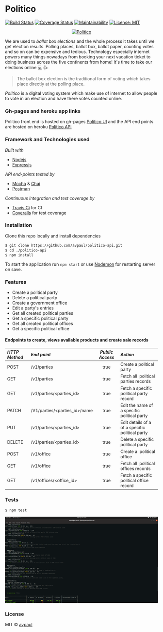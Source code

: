 # Politico
[![Build Status](https://travis-ci.com/avpaul/politico.svg?branch=develop)](https://travis-ci.com/avpaul/politico)
[![Coverage Status](https://coveralls.io/repos/github/avpaul/politico-api/badge.svg?branch=develop)](https://coveralls.io/github/avpaul/politico-api?branch=develop) 
[![Maintainability](https://api.codeclimate.com/v1/badges/7f1405edf9b964256eb1/maintainability)](https://codeclimate.com/github/avpaul/politico-api/maintainability) 
[![License: MIT](https://img.shields.io/badge/License-MIT-blue.svg)](https://opensource.org/licenses/MIT)

<p align="center">
  <a href="https://peoplevote.herokuapp.com/">
    <img
      alt="Politico"
      src="https://avpaul.github.io/politico/UI/assets/Politico_256-72.svg"
      width="500px"
    />
  </a>
</p>

We are used to _*ballot box elections*_ and the whole process it takes until we get election results.
Polling places, ballot box, ballot paper, counting votes and so on can be expensive and tedious.
Technology especially internet powers many things nowadays from booking your next vacation ticket 
to doing business across the five continents from home! It's time to take our elections online :computer: :+1:

>The ballot box election is the traditional form of voting 
>which takes place directly at the polling place.

*Politico* is a digital voting system which make use of internet to allow people to vote in an 
election and have there votes counted online.

### Gh-pages and heroku app links
Politico front end is hosted on gh-pages [Politico UI](http://avpaul.github.io/politico) and the API end points are hosted on heroku [Politico API](https://peoplevote.herokuapp.com)

### Framework and Technologies used
*Built with*
* [Nodejs](https://www.nodejs.org)
* [Expressjs](https://www.expressjs.com)

*API end-points tested by*
* [Mocha](https://www.mochajs.org) & [Chai](chaijs.com)
* [Postman](https://www.getpostman.com)

*Continuous Integration and test coverage by*
* [Travis Ci](https://www.travis-ci.org) for CI
* [Coveralls](https://www.coveralls.io) for test coverage

### Installation
Clone this repo locally and install dependencies
```
$ git clone https://github.com/avpaul/politico-api.git 
$ cd ./politico-api
$ npm install
```
To start the application run `npm start` or use [Nodemon](https://www.nodemon.io) for restarting server on save.
### Features
- Create a political party
- Delete a political party
- Create a government office
- Edit a party's entries
- Get all created political parties
- Get a specific political party
- Get all created political offices
- Get a specific political office

#### Endpoints to create, views available products and create sale records
*HTTP Method*|*End point* | *Public Access*|*Action*
:----------|:---------|:------------:|:-----
POST | /v1/parties | true | Create a political party
GET | /v1/parties | true | Fetch all ​ political parties​ records
GET | /v1/parties/<parties_id> | true | Fetch a specific ​ political party​ record
PATCH | /V1/parties/<parties_id>/name | true | Edit the name of a specific ​ political party​
PUT | /v1/parties/<parties_id> | true | Edit details of a of a specific ​ political party
DELETE | /v1/parties/<parties_id> | true | Delete a specific ​ political party
POST | /v1/office | true | Create a ​ political office
GET | /v1/office | true | Fetch all ​ political offices​ records
GET | /v1/offices/<office_id> | true | Fetch a specific ​ political office​ record

### Tests
```
$ npm test
```

![test results](UI/assets/test.png)

### License
MIT &COPY; [avpaul](https://www.github.com/avpaul)
